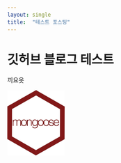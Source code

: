 ```yaml
---
layout: single
title:  "테스트 포스팅"
---
```


# 깃허브 블로그 테스트

끼요옷

<img src="../images/2024-05-31-first/2024-05-31-first/[크기변환]flat,1000x1000,075,f.u3.jpg" alt="[크기변환]flat,1000x1000,075,f.u3" style="zoom:25%;" />

